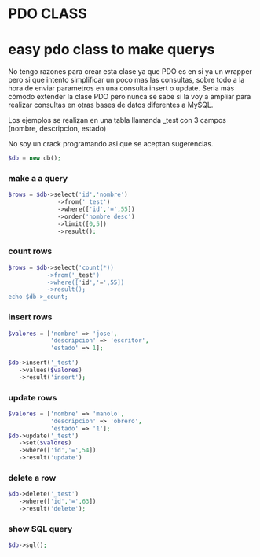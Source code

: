 # PDO CLASS

# easy pdo class to make querys

No tengo razones para crear esta clase ya que PDO es en si ya un wrapper pero si que intento simplificar un poco mas las consultas, sobre todo a la hora de enviar parametros en una consulta insert o update. Seria más cómodo extender la clase PDO pero nunca se sabe si la voy a ampliar para realizar consultas en otras bases de datos diferentes a MySQL.

Los ejemplos se realizan en una tabla llamanda _test con 3 campos (nombre, descripcion, estado)

No soy un crack programando asi que se aceptan sugerencias.

```php
$db = new db();
```

### make a a query 
```php
$rows = $db->select('id','nombre')
              ->from('_test')
              ->where(['id','=',55])
              ->order('nombre desc')
              ->limit([0,5])
              ->result();
```

### count rows              
```php
$rows = $db->select('count(*))
           ->from('_test')
           ->where(['id','=',55])
           ->result();
echo $db->_count;             
```

### insert rows
```php
$valores = ['nombre' => 'jose',
            'descripcion' => 'escritor',
            'estado' => 1];
 
$db->insert('_test')
   ->values($valores)
   ->result('insert');  
```

### update rows           
```php
$valores = ['nombre' => 'manolo',
            'descripcion' => 'obrero',
            'estado' => '1'];
$db->update('_test')
   ->set($valores)
   ->where(['id','=',54])
   ->result('update')           
```

### delete a row
```php
$db->delete('_test')
   ->where(['id','=',63])
   ->result('delete');
```

### show SQL query
```php
$db->sql();
```   
